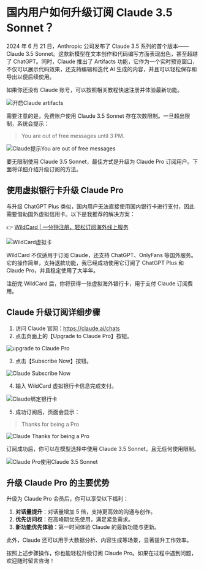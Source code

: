 # 国内用户如何升级订阅 Claude 3.5 Sonnet？

2024 年 6 月 21 日，Anthropic 公司发布了 Claude 3.5 系列的首个版本——Claude 3.5 Sonnet。这款新模型在文本创作和代码编写方面表现出色，甚至超越了 ChatGPT。同时，Claude 推出了 Artifacts 功能，它作为一个实时预览窗口，不仅可以展示代码效果，还支持编辑和迭代 AI 生成的内容，并且可以轻松保存和导出以便后续使用。

如果你还没有 Claude 账号，可以按照相关教程快速注册并体验最新功能。

![开启Claude artifacts](https://bbtdd.com/img/39323426367.webp)

需要注意的是，免费账户使用 Claude 3.5 Sonnet 存在次数限制。一旦超出限制，系统会提示：

> You are out of free messages until 3 PM.

![Claude提示You are out of free messages](https://bbtdd.com/img/130963844217326.webp)

要无限制使用 Claude 3.5 Sonnet，最佳方式是升级为 Claude Pro 订阅用户。下面将详细介绍升级订阅的方法。

## 使用虚拟银行卡升级 Claude Pro

与升级 ChatGPT Plus 类似，国内用户无法直接使用国内银行卡进行支付，因此需要借助国外虚拟信用卡。以下是我推荐的解决方案：

👉 [WildCard | 一分钟注册，轻松订阅海外线上服务](https://bbtdd.com/WildCard)

![WildCard虚拟卡](https://bbtdd.com/img/71844917.webp)

WildCard 不仅适用于订阅 Claude，还支持 ChatGPT、OnlyFans 等国外服务。它的操作简单，支持退款功能，我已经成功使用它订阅了 ChatGPT Plus 和 Claude Pro，并且稳定使用了大半年。

注册完 WildCard 后，你将获得一张虚拟海外银行卡，用于支付 Claude 订阅费用。

## Claude 升级订阅详细步骤

1. 访问 Claude 官网：https://claude.ai/chats  
2. 点击页面上的【Upgrade to Claude Pro】按钮。

![upgrade to Claude Pro](https://bbtdd.com/img/19046529.webp)

3. 点击【Subscribe Now】按钮。

![Claude Subscribe Now](https://bbtdd.com/img/8627928068696798.webp)

4. 输入 WildCard 虚拟银行卡信息完成支付。

![Claude绑定银行卡](https://bbtdd.com/img/674094073591446.webp)

5. 成功订阅后，页面会显示：

> Thanks for being a Pro

![Claude Thanks for being a Pro](https://bbtdd.com/img/56247483248.webp)

订阅成功后，你可以在模型选择中使用 Claude 3.5 Sonnet，且无任何使用限制。

![Claude Pro使用Claude 3.5 Sonnet](https://bbtdd.com/img/6046462365211.webp)

## 升级 Claude Pro 的主要优势

升级为 Claude Pro 会员后，你可以享受以下福利：

1. **对话量提升**：对话量增加 5 倍，支持更高效的沟通与创作。
2. **优先访问权**：在高峰期优先使用，满足紧急需求。
3. **新功能优先体验**：第一时间体验 Claude 的最新功能与更新。

此外，Claude 还可以用于大数据分析、内容生成等场景，显著提升工作效率。

按照上述步骤操作，你也能轻松升级订阅 Claude Pro。如果在过程中遇到问题，欢迎随时留言咨询！